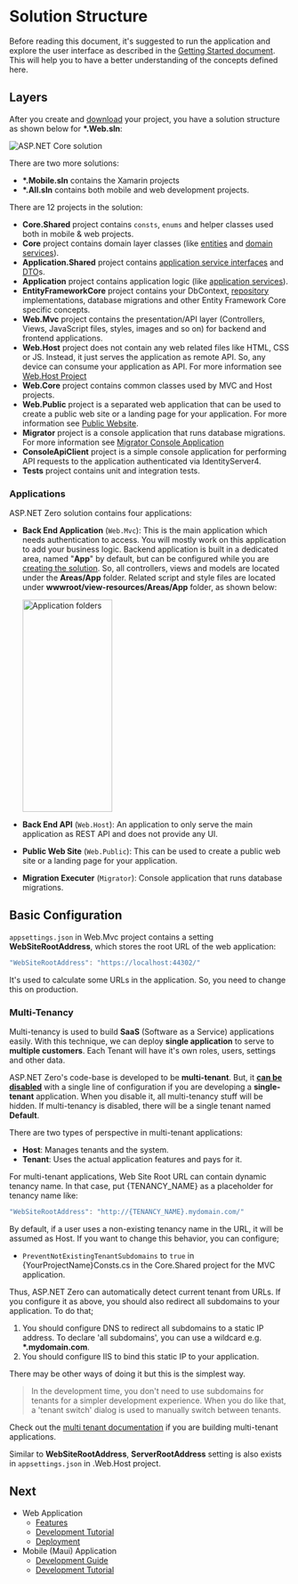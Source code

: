 # Solution Structure

Before reading this document, it's suggested to run the application and explore the user interface as described in the [Getting Started document](Getting-Started-Core.md). This will help you to have a better understanding of the concepts defined here.

## Layers

After you create and [download](https://aspnetzero.com/Download) your project, you have a solution structure as shown below for **\*.Web.sln**:

<img src="images/solution-overall-core-5.png" alt="ASP.NET Core solution" class="img-thumbnail" />

There are two more solutions:

* **\*.Mobile.sln** contains the Xamarin projects
* **\*.All.sln** contains both mobile and web development projects.

There are 12 projects in the solution:

- **Core.Shared** project contains `consts`, `enums` and helper classes used both in mobile & web projects.
- **Core** project contains domain layer classes (like [entities](https://aspnetboilerplate.com/Pages/Documents/Entities) and [domain services](https://aspnetboilerplate.com/Pages/Documents/Domain-Services)).
- **Application.Shared** project contains [application service interfaces](https://aspnetboilerplate.com/Pages/Documents/Application-Services#DocIApplicationServiceInterface) and [DTO](https://aspnetboilerplate.com/Pages/Documents/Data-Transfer-Objects)s.
- **Application** project contains application logic (like [application services](https://aspnetboilerplate.com/Pages/Documents/Application-Services)).
- **EntityFrameworkCore** project contains your DbContext, [repository](https://aspnetboilerplate.com/Pages/Documents/Repositories) implementations, database migrations and other Entity Framework Core specific concepts.
- **Web.Mvc** project contains the presentation/API layer (Controllers, Views, JavaScript files, styles, images and so on) for backend and frontend applications.
- **Web.Host** project does not contain any web related files like HTML, CSS or JS. Instead, it just serves the application as remote API. So, any device can consume your application as API. For more information see [Web.Host Project](Features-Mvc-Core-Web-Host-Project)
- **Web.Core** project contains common classes used by MVC and Host projects.
- **Web.Public** project is a separated web application that can be used to create a public web site or a landing page for your application. For more information see [Public Website](Public-Website).
- **Migrator** project is a console application that runs database migrations. For more information see [Migrator Console Application](Migrator-Console-Application)
- **ConsoleApiClient** project is a simple console application for performing API requests to the application  authenticated via IdentityServer4.
- **Tests** project contains unit and integration tests.

### Applications

ASP.NET Zero solution contains four applications:

- **Back End Application** (`Web.Mvc`): This is the main application which needs authentication to access. You will mostly work on this application to add your business logic. Backend application is built in a dedicated area, named "**App**" by default, but can be configured while you are [creating the solution](Getting-Started-Core). So, all controllers, views and models are located under the **Areas/App** folder. Related script and style files are located under **wwwroot/view-resources/Areas/App** folder, as shown below:

  <img src="images/app-folders-core.png" alt="Application folders" class="img-thumbnail" width="161" height="381" />

- **Back End API** (`Web.Host`): An application to only serve the main application as REST API and does not provide any UI.

- **Public Web Site** (`Web.Public`): This can be used to create a public web site or a landing page for your application.

- **Migration Executer** (`Migrator`): Console application that runs database migrations.

## Basic Configuration

`appsettings.json` in Web.Mvc project contains a setting **WebSiteRootAddress**, which stores the root URL of the web application:

```csharp
"WebSiteRootAddress": "https://localhost:44302/"
```

It's used to calculate some URLs in the application. So, you need to change this on production.

### Multi-Tenancy

Multi-tenancy is used to build **SaaS** (Software as a Service) applications easily. With this technique, we can deploy **single application** to serve to **multiple customers**. Each Tenant will have it's own roles, users, settings and other data. 

ASP.NET Zero's code-base is developed to be **multi-tenant**. But, it [**can be disabled**](Getting-Started-Core#configure-multi-tenancy) with a single line of configuration if you are developing a **single-tenant** application. When you disable it, all multi-tenancy stuff will be hidden. If multi-tenancy is disabled, there will be a single tenant named **Default**.

There are two types of perspective in multi-tenant applications:

- **Host**: Manages tenants and the system.
- **Tenant**: Uses the actual application features and pays for it.

For multi-tenant applications, Web Site Root URL can contain dynamic tenancy name. In that case, put {TENANCY\_NAME} as a placeholder for tenancy name like:

```csharp
"WebSiteRootAddress": "http://{TENANCY_NAME}.mydomain.com/"
```

By default, if a user uses a non-existing tenancy name in the URL, it will be assumed as Host. If you want to change this behavior, you can configure;

* ```PreventNotExistingTenantSubdomains``` to `true` in {YourProjectName}Consts.cs in the Core.Shared project for the MVC application.

Thus, ASP.NET Zero can automatically detect current tenant from URLs. If you configure it as above, you should also redirect all subdomains to your application. To do that;

1. You should configure DNS to redirect all subdomains to a static IP address. To declare 'all subdomains', you can use a wildcard e.g.
   **\*.mydomain.com**.
2. You should configure IIS to bind this static IP to your application.

There may be other ways of doing it but this is the simplest way.

> In the development time, you don't need to use subdomains for tenants for a simpler development experience. When you do like that, a 'tenant switch' dialog is used to manually switch between tenants.

Check out the [multi tenant documentation](https://aspnetboilerplate.com/Pages/Documents/Multi-Tenancy) if you are building multi-tenant applications.

Similar to **WebSiteRootAddress**, **ServerRootAddress** setting is also exists in `appsettings.json` in .Web.Host project.

##  Next

- Web Application
  - [Features](Features-Mvc-Core.md)
  - [Development Tutorial](Developing-Step-By-Step-Core-Introduction.md)
  - [Deployment](Deployment-Mvc-Core.md)
- Mobile (Maui) Application
  - [Development Guide](Development-Guide-Maui.md)
  - [Development Tutorial](Developing-Step-By-Step-Maui)
